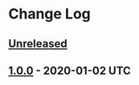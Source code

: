 # Change Log

## [Unreleased]

[Unreleased]: https://github.com/sounisi5011/object-rollback/compare/v1.0.0...master

## [1.0.0] - 2020-01-02 UTC

[1.0.0]: https://github.com/sounisi5011/object-rollback/compare/da3ee4a6e88d86aab92773bca11e8980fc719d14...v1.0.0
